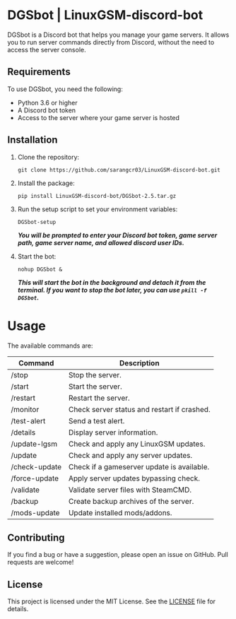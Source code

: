 # DGSbot | LinuxGSM-discord-bot 

DGSbot is a Discord bot that helps you manage your game servers. It allows you to run server commands directly from Discord, without the need to access the server console. 

## Requirements

To use DGSbot, you need the following:

- Python 3.6 or higher
- A Discord bot token
- Access to the server where your game server is hosted

## Installation

1. Clone the repository:

   ```
   git clone https://github.com/sarangcr03/LinuxGSM-discord-bot.git
   ```
   
2. Install the package:

   ```
   pip install LinuxGSM-discord-bot/DGSbot-2.5.tar.gz
   ```

3. Run the setup script to set your environment variables:

   ```
   DGSbot-setup
   ```

   ***You will be prompted to enter your Discord bot token, game server path, game server name, and allowed discord user IDs.***

4. Start the bot:

   ```
   nohup DGSbot &
   ```

   ***This will start the bot in the background and detach it from the terminal. If you want to stop the bot later, you can use `pkill -f DGSbot`.***
   
# Usage

The available commands are:

| Command | Description |
|---------|-------------|
| /stop | Stop the server. |
| /start | Start the server. |
| /restart | Restart the server. |
| /monitor | Check server status and restart if crashed. |
| /test-alert | Send a test alert. |
| /details | Display server information. |
| /update-lgsm | Check and apply any LinuxGSM updates. |
| /update | Check and apply any server updates. |
| /check-update | Check if a gameserver update is available. |
| /force-update | Apply server updates bypassing check. |
| /validate | Validate server files with SteamCMD. |
| /backup | Create backup archives of the server. |
| /mods-update | Update installed mods/addons. |

## Contributing

If you find a bug or have a suggestion, please open an issue on GitHub. Pull requests are welcome!

## License

This project is licensed under the MIT License. See the [LICENSE](https://github.com/sarangcr03/LinuxGSM-discord-bot/blob/main/License) file for details.
